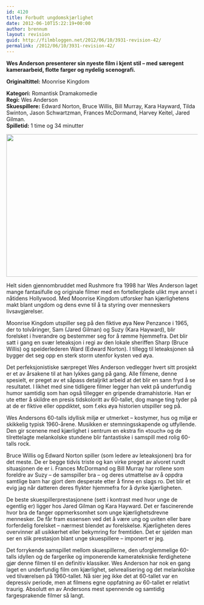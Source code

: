 ```yaml
---
id: 4120
title: Forbudt ungdomskjærlighet
date: 2012-06-10T15:22:19+00:00
author: brennum
layout: revision
guid: http://filmbloggen.net/2012/06/10/3931-revision-42/
permalink: /2012/06/10/3931-revision-42/
---
```

**Wes Anderson presenterer sin nyeste film i kjent stil &#8211; med særegent kameraarbeid, flotte farger og nydelig scenografi.**

**<!--more-->Originaltittel:** Moonrise Kingdom

  
**Kategori:** Romantisk Dramakomedie  
**Regi:** Wes Anderson  
**Skuespillere:** Edward Norton, Bruce Willis, Bill Murray, Kara Hayward, Tilda Swinton, Jason Schwartzman, Frances McDormand, Harvey Keitel, Jared Gilman.  
**Spilletid:** 1 time og 34 minutter

<a href="http://filmbloggen.net/?attachment_id=4035" rel="attachment wp-att-4035"><img class="alignnone size-large wp-image-4035" src="http://filmbloggen.net/wp-content/uploads//2012/06/Moonrise-Kingdom-prog-620x375.jpg" alt="" width="620" height="375" /></a>

Helt siden gjennombruddet med Rushmore fra 1998 har Wes Anderson laget mange fantasifulle og originale filmer med en fortellerglede ulikt mye annet i nåtidens Hollywood. Med Moonrise Kingdom utforsker han kjærlighetens makt blant ungdom og dens evne til å ta styring over menneskers livsavgjørelser.

Moonrise Kingdom utspiller seg på den fiktive øya New Penzance i 1965, der to tolvåringer, Sam (Jared Gilman) og Suzy (Kara Hayward), blir forelsket i hverandre og bestemmer seg for å rømme hjemmefra. Det blir satt i gang en svær leteaksjon i regi av den lokale sheriffen Sharp (Bruce Willis) og speiderlederen Ward (Edward Norton). I tillegg til leteaksjonen så bygger det seg opp en sterk storm utenfor kysten ved øya.

Det perfeksjonistiske særpreget Wes Anderson vedlegger hvert sitt prosjekt er et av årsakene til at han lykkes gang på gang. Alle filmene, denne spesielt, er preget av et såpass detaljrikt arbeid at det blir en sann fryd å se resultatet. I likhet med sine tidligere filmer legger han vekt på underfundig humor samtidig som han også tillegger en gripende dramahistorie. Han er ute etter å skildre en presis tidskoloritt av 60-tallet, dog mange ting tyder på at de er fiktive eller oppdiktet, som f.eks øya historien utspiller seg på.

Wes Andersons 60-talls idyllisk miljø er utmerket &#8211; kostymer, hus og miljø er skikkelig typisk 1960-årene. Musikken er stemningsskapende og utfyllende. Den gir scenene med kjærlighet i sentrum en ekstra fin &laquo;touch&raquo; og de tilrettelagte melankolske stundene blir fantastiske i samspill med rolig 60-talls rock.

Bruce Willis og Edward Norton spiller (som ledere av leteaksjonen) bra for det meste. De er begge tidvis triste og kan virke preget av alvoret rundt situasjonen de er i. Frances McDormand og Bill Murray har rollene som foreldre av Suzy &#8211; de samspiller bra &#8211; og deres utmattelse av å oppdra samtlige barn har gjort dem desperate etter å finne en slags ro. Det blir et evig jag når datteren deres flykter hjemmefra for å dyrke kjærligheten.

De beste skuespillerprestasjonene (sett i kontrast med hvor unge de egentlig er) ligger hos Jared Gilman og Kara Hayward. Det er fascinerende hvor bra de fanger oppmerksomhet som unge kjærlighetsdrevne mennesker. De får fram essensen ved det å være ung og uviten eller bare forferdelig forelsket &#8211; nærmest blendet av forelskelse. Kjærligheten deres overvinner all usikkerhet eller bekymring for fremtiden. Det er sjelden man ser en slik prestasjon blant unge skuespillere &#8211; imponert er jeg.

Det forrykende samspillet mellom skuespillerne, den uforglemmelige 60-talls idyllen og de fargerike og imponerende kameratekniske ferdighetene gjør denne filmen til en definitiv klassiker. Wes Anderson har nok en gang laget en underfundig film om kjærlighet, selvrealisering og det melankolske ved tilværelsen på 1960-tallet. Nå sier jeg ikke det at 60-tallet var en depressiv periode, men at filmens egne oppfatning av 60-tallet er relativt traurig. Absolutt en av Andersons mest spennende og samtidig fargesprakende filmer så langt.
